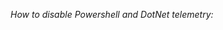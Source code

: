 _How to disable Powershell and DotNet telemetry:_

[System.Environment]::SetEnvironmentVariable('POWERSHELL_CLI_TELEMETRY_OPTOUT',1,'User')
[System.Environment]::SetEnvironmentVariable('POWERSHELL_TELEMETRY_OPTOUT',1,'User')
[System.Environment]::SetEnvironmentVariable('DOTNET_CLI_TELEMETRY_OPTOUT',1,'User')
[System.Environment]::SetEnvironmentVariable('DOTNET_TELEMETRY_OPTOUT',1,'User')
[System.Environment]::SetEnvironmentVariable('POWERSHELL_CLI_TELEMETRY_OPTOUT',1,'Machine')
[System.Environment]::SetEnvironmentVariable('POWERSHELL_TELEMETRY_OPTOUT',1,'Machine')
[System.Environment]::SetEnvironmentVariable('DOTNET_CLI_TELEMETRY_OPTOUT',1,'Machine')
[System.Environment]::SetEnvironmentVariable('DOTNET_TELEMETRY_OPTOUT',1,'Machine')
